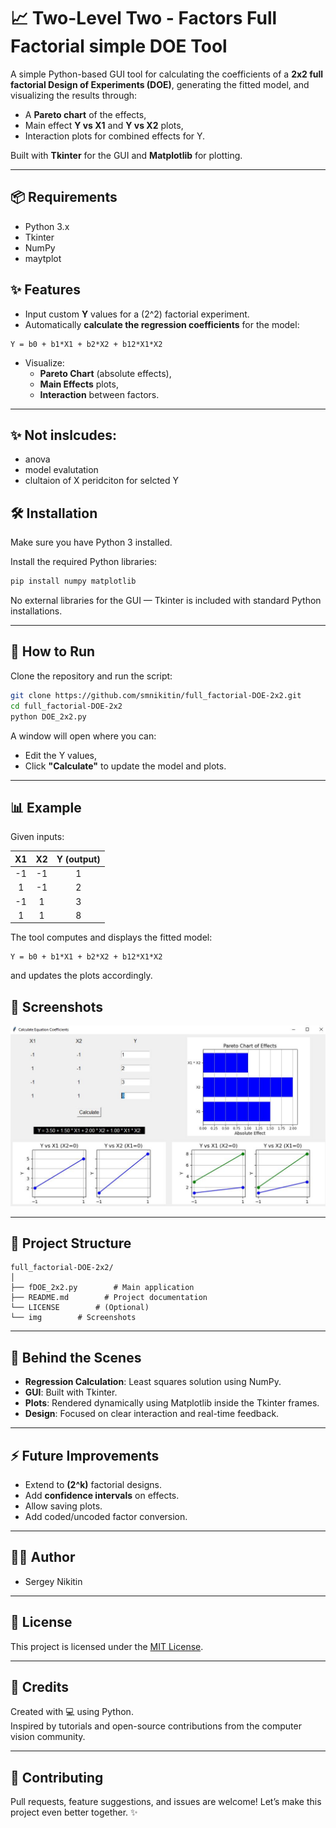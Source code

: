 # 📈 Two-Level Two - Factors Full Factorial simple DOE Tool

A simple Python-based GUI tool for calculating the coefficients of a **2x2 full factorial Design of Experiments (DOE)**, generating the fitted model, and visualizing the results through:

- A **Pareto chart** of the effects,
- Main effect **Y vs X1** and **Y vs X2** plots,
- Interaction plots for combined effects for Y.

Built with **Tkinter** for the GUI and **Matplotlib** for plotting.

---

## 📦 Requirements

- Python 3.x
- Tkinter
- NumPy
- maytplot

## ✨ Features

- Input custom **Y** values for a \(2^2\) factorial experiment.
- Automatically **calculate the regression coefficients** for the model:
  
```
Y = b0 + b1*X1 + b2*X2 + b12*X1*X2
```
  
- Visualize:
  - **Pareto Chart** (absolute effects),
  - **Main Effects** plots,
  - **Interaction** between factors.

---

## ✨ Not inslcudes:

- anova
- model evalutation
- clultaion of X peridciton for selcted Y

## 🛠️ Installation

Make sure you have Python 3 installed.

Install the required Python libraries:

```bash
pip install numpy matplotlib
```

No external libraries for the GUI — Tkinter is included with standard Python installations.

---

## 🚀 How to Run

Clone the repository and run the script:

```bash
git clone https://github.com/smnikitin/full_factorial-DOE-2x2.git
cd full_factorial-DOE-2x2
python DOE_2x2.py
```

A window will open where you can:

- Edit the Y values,
- Click **"Calculate"** to update the model and plots.

---

## 📊 Example

Given inputs:

| X1  | X2  | Y (output) |
|:---:|:---:|:----------:|
| -1  | -1  | 1          |
|  1  | -1  | 2          |
| -1  |  1  | 3          |
|  1  |  1  | 8          |

The tool computes and displays the fitted model:

```
Y = b0 + b1*X1 + b2*X2 + b12*X1*X2
```

and updates the plots accordingly.

## 📸 Screenshots

![demo1](https://github.com/smnikitin/full_factorial-DOE-2x2/blob/main/img/Capture3.JPG) 

---

## 📂 Project Structure

```
full_factorial-DOE-2x2/
│
├── fDOE_2x2.py        # Main application 
├── README.md        # Project documentation
└── LICENSE        # (Optional)
└── img        # Screenshots
```

---

## 🧠 Behind the Scenes

- **Regression Calculation**: Least squares solution using NumPy.
- **GUI**: Built with Tkinter.
- **Plots**: Rendered dynamically using Matplotlib inside the Tkinter frames.
- **Design**: Focused on clear interaction and real-time feedback.

---

## ⚡ Future Improvements

- Extend to **\(2^k\)** factorial designs.
- Add **confidence intervals** on effects.
- Allow saving plots.
- Add coded/uncoded factor conversion.

---

## 🧑‍💻 Author

- Sergey Nikitin

---

## 📜 License

This project is licensed under the [MIT License](LICENSE).

---

## 🙌 Credits

Created with 💻 using Python.  
Inspired by tutorials and open-source contributions from the computer vision community.

---

## 🤝 Contributing

Pull requests, feature suggestions, and issues are welcome! Let’s make this project even better together. ✨

